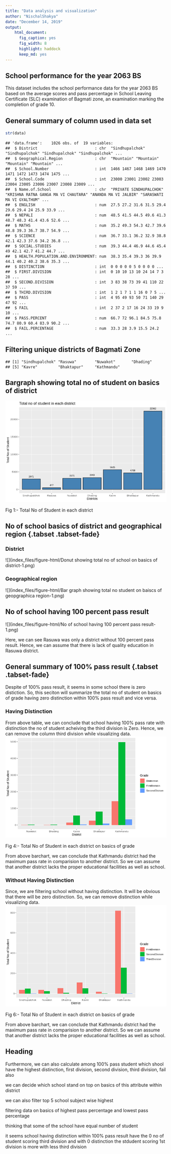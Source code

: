 ```yaml
---
title: "Data analysis and visualization"
author: "NischalShakya"
date: "December 14, 2019"
output: 
    html_document: 
      fig_caption: yes
      fig_width: 8
      highlight: haddock
      keep_md: yes
---
```




## School performance for the year 2063 BS

This dataset includes the school performance data for the year 2063 BS based on the average scores and pass percentage in School Leaving Certificate (SLC) examination of Bagmati zone, an examination marking the completion of grade 10.

## General summary of column used in data set

```r
str(data)
```

```
## 'data.frame':	1026 obs. of  19 variables:
##  $ District                         : chr  "Sindhupalchok" "Sindhupalchok" "Sindhupalchok" "Sindhupalchok" ...
##  $ Geographical.Region              : chr  "Mountain" "Mountain" "Mountain" "Mountain" ...
##  $ School.Number                    : int  1466 1467 1468 1469 1470 1471 1472 1473 1474 1475 ...
##  $ School.Code                      : int  23000 23001 23002 23003 23004 23005 23006 23007 23008 23009 ...
##  $ Name.of.School                   : chr  "PRIVATE SINDHUPALCHOK" "KRISHNA RATNA GANGA MA VI CHAUTARA" "ANANDA MA VI JALBIR" "SARASWATI MA VI GYALTHUM" ...
##  $ ENGLISH                          : num  27.5 27.2 31.6 31.5 29.4 29.6 29.4 24 25.9 33.9 ...
##  $ NEPALI                           : num  48.5 41.5 44.5 49.6 41.3 48.7 48.3 41.4 43.6 52.6 ...
##  $ MATHS                            : num  35.2 49.3 54.3 42.7 39.6 48.8 39.3 36.7 38.7 54.9 ...
##  $ SCIENCE                          : num  36.7 33.1 36.2 32.9 38.8 42.1 42.3 37.6 34.2 36.8 ...
##  $ SOCIAL.STUDIES                   : num  39.3 44.4 46.9 44.6 45.4 49 42.1 42.7 41.2 44.7 ...
##  $ HEALTH.POPULATION.AND.ENVIRONMENT: num  38.3 35.4 39.3 36 39.9 44.1 40.2 40.2 38.6 35.3 ...
##  $ DISTINCTION                      : int  0 0 0 0 0 5 0 0 0 0 ...
##  $ FIRST.DIVISION                   : int  0 10 10 13 10 24 14 7 3 28 ...
##  $ SECOND.DIVISION                  : int  3 83 38 73 39 41 110 22 37 59 ...
##  $ THIRD.DIVISION                   : int  1 2 1 7 1 1 16 0 7 5 ...
##  $ PASS                             : int  4 95 49 93 50 71 140 29 47 92 ...
##  $ FAIL                             : int  2 37 2 17 16 24 33 19 9 10 ...
##  $ PASS.PERCENT                     : num  66.7 72 96.1 84.5 75.8 74.7 80.9 60.4 83.9 90.2 ...
##  $ FAIL.PERCENTAGE                  : num  33.3 28 3.9 15.5 24.2 ...
```

## Filtering unique districts of Bagmati Zone



```
## [1] "Sindhupalchok" "Rasuwa"        "Nuwakot"       "Dhading"      
## [5] "Kavre"         "Bhaktapur"     "Kathmandu"
```

## Bargraph showing total no of student on basics of district
<div data-pagedtable="false">
  <script data-pagedtable-source type="application/json">
{"columns":[{"label":["District"],"name":[1],"type":["fctr"],"align":["left"]},{"label":["Distinction"],"name":[2],"type":["int"],"align":["right"]},{"label":["FirstDivision"],"name":[3],"type":["int"],"align":["right"]},{"label":["SecondDivision"],"name":[4],"type":["int"],"align":["right"]},{"label":["ThirdDivision"],"name":[5],"type":["int"],"align":["right"]},{"label":["Pass"],"name":[6],"type":["int"],"align":["right"]},{"label":["Fail"],"name":[7],"type":["int"],"align":["right"]},{"label":["Total"],"name":[8],"type":["int"],"align":["right"]}],"data":[{"1":"Sindhupalchok","2":"5","3":"383","4":"1599","5":"122","6":"2109","7":"862","8":"2971"},{"1":"Rasuwa","2":"1","3":"67","4":"225","5":"14","6":"307","7":"170","8":"477"},{"1":"Nuwakot","2":"14","3":"494","4":"1057","5":"64","6":"1629","7":"1542","8":"3171"},{"1":"Dhading","2":"11","3":"448","4":"1342","5":"73","6":"1874","7":"1485","8":"3359"},{"1":"Kavre","2":"190","3":"1607","4":"2118","5":"153","6":"4068","7":"1557","8":"5625"},{"1":"Bhaktapur","2":"447","3":"1991","4":"1118","5":"47","6":"3603","7":"1105","8":"4708"},{"1":"Kathmandu","2":"2173","3":"11710","4":"4718","5":"118","6":"18719","7":"3643","8":"22362"}],"options":{"columns":{"min":{},"max":[10]},"rows":{"min":[10],"max":[10]},"pages":{}}}
  </script>
</div><div class="figure" style="text-align: c">
<img src="index_files/figure-html/Bar graph showing total no of student on basics of district-1.png" alt="Fig 1:- Total No of Student in each district"  />
<p class="caption">Fig 1:- Total No of Student in each district</p>
</div>

## No of school basics of district and geographical region {.tabset .tabset-fade}

### District

<div data-pagedtable="false">
  <script data-pagedtable-source type="application/json">
{"columns":[{"label":["data$District"],"name":[1],"type":["chr"],"align":["left"]},{"label":["n"],"name":[2],"type":["int"],"align":["right"]}],"data":[{"1":"Bhaktapur","2":"103"},{"1":"Dhading","2":"64"},{"1":"Kathmandu","2":"599"},{"1":"Kavre","2":"120"},{"1":"Nuwakot","2":"67"},{"1":"Rasuwa","2":"13"},{"1":"Sindhupalchok","2":"60"}],"options":{"columns":{"min":{},"max":[10]},"rows":{"min":[10],"max":[10]},"pages":{}}}
  </script>
</div>
![](index_files/figure-html/Donut showing total no of school on basics of district-1.png)<!-- -->

### Geographical region

<div data-pagedtable="false">
  <script data-pagedtable-source type="application/json">
{"columns":[{"label":["data$Geographical.Region"],"name":[1],"type":["chr"],"align":["left"]},{"label":["n"],"name":[2],"type":["int"],"align":["right"]}],"data":[{"1":"Hill","2":"953"},{"1":"Mountain","2":"73"}],"options":{"columns":{"min":{},"max":[10]},"rows":{"min":[10],"max":[10]},"pages":{}}}
  </script>
</div>
![](index_files/figure-html/Bar graph showing total no student on baiscs of geopgraphica region-1.png)<!-- -->

## No of school having 100 percent pass result
<div data-pagedtable="false">
  <script data-pagedtable-source type="application/json">
{"columns":[{"label":["District"],"name":[1],"type":["chr"],"align":["left"]},{"label":["Name.of.School"],"name":[2],"type":["chr"],"align":["left"]}],"data":[{"1":"Sindhupalchok","2":"JHIRPU MA VI JHIRPU"},{"1":"Sindhupalchok","2":"JYUGAL BOARDING HIGH SCHOOL CHAUTARA"},{"1":"Sindhupalchok","2":"KOLDONG DEVI MA VI THUMPAKHAR TIMURE"},{"1":"Sindhupalchok","2":"PHULPINGKOT PRA MA VI PHULPINGKOT"},{"1":"Sindhupalchok","2":"SHREE MELAMCHI GHYANG SECONDARY SCHOOL,HELAMBU"},{"1":"Nuwakot","2":"GOLFU BHANJYANG MA VI BETINI"},{"1":"Nuwakot","2":"PIONEER ENGLISH MA VI TUPCHHE"},{"1":"Nuwakot","2":"SOUVENIR BOARDING SCHOOL BATTAR"},{"1":"Nuwakot","2":"UTTARGAYA PUBLIC ENGLISH SCHOOL ANGITAR NEWAKOT"},{"1":"Nuwakot","2":"UNIVERSAL BOARDING SCHOOL NARJAMANDAP-2"},{"1":"Nuwakot","2":"SHIVALAYA SECONDARY SCHOOL OKHARPAUWA"},{"1":"Nuwakot","2":"SURYA JYOTI ENGLISH BOARDINGH SCHOOL BIDUR 9"},{"1":"Nuwakot","2":"SAMUDAYIK VIDHYA MANDIR DEVIGHAT"},{"1":"Dhading","2":"DHADING BOARDING SCHOOL DHADING BENSI"},{"1":"Dhading","2":"BRIGHT FUTURE MA VI MALEKHU"},{"1":"Dhading","2":"SUNGABHA ACADEMY MA VI DHADINGBESI"},{"1":"Dhading","2":"BLOOMING LOTUS ENGLISH SCHOOL JEVANPUR DHADING"},{"1":"Dhading","2":"DHUNIBESHI SECONDARY BOARDING SCHOOL KHANIKHOLA-2 NA"},{"1":"Dhading","2":"KIBOU INTERNATIONAL SCHOOL DHADING"},{"1":"Kavre","2":"DIPENDRA PRAHARI AWASIYA MA VI SANGA"},{"1":"Kavre","2":"PRAGATI PRABHAT MA VI PULBAZAR"},{"1":"Kavre","2":"DULALESWOR MA VI DOLALGHAT"},{"1":"Kavre","2":"SIDDHARTHA ENGLISH MA VI BANEPA"},{"1":"Kavre","2":"KAVERE MA VI BANEPA"},{"1":"Kavre","2":"SETIDEVI MA VI CHAUBAS-9"},{"1":"Kavre","2":"SETIDEVI MA VI RITHTHE"},{"1":"Kavre","2":"NAVA RATNA ENGLISH MA VI PANUTI"},{"1":"Kavre","2":"BAL BATIKA BIDHYA MANDIR TINDOBATO BANEPA"},{"1":"Kavre","2":"SIDDHARTHA VANASTHALI INSTITUTE AANANDABATIKA PANAUTI"},{"1":"Kavre","2":"DHULIKHEL ENGLISH AWASIYA MA VI DHULIKHEL"},{"1":"Kavre","2":"MOUNT VIEW ENGLISH BOARDING SCHOOL DHULIKHEL"},{"1":"Kavre","2":"SANJIWANI ENGLISH SCHOOL DHULIKHEL"},{"1":"Kavre","2":"GYAN SAROVAR MA VI BANEPA"},{"1":"Kavre","2":"BAL NIKETAN MA VI BANEPA"},{"1":"Kavre","2":"NAMO BUDDHA ENGLISH BOARDING SCHOOL SHANKHU"},{"1":"Kavre","2":"SURYODAYA AWASIYA MA VI PANAUTI"},{"1":"Kavre","2":"ARUNODAYA ENGLISH AWASIYA MA VI PANAUTI"},{"1":"Kavre","2":"SARASWOTI KUNJ BOARDING SCHOOL PANAUTI"},{"1":"Kavre","2":"LIN INTERNATIONAL SCHOOL BANEPA"},{"1":"Kavre","2":"DIVINE LIGHT SECONDARY BOARDING ENGLISH SCHOOL SHANKH"},{"1":"Kavre","2":"KATHMANDU UNIVERSITY HIGH SCHOOL CHAUKOT KAVRE"},{"1":"Kavre","2":"SARASWATI SHIKSHA GRIHA SECONDARY SCHOOL PANCHKHAL"},{"1":"Kavre","2":"SAMUDAYIK BOARDING SCHOOL PANAUTI-4"},{"1":"Kavre","2":"BANEPA VALLEY BOARDING SCHOOL BANEPA-10"},{"1":"Kavre","2":"SOS HERMANN GMEINER SCHOOL  PANAUTI-2"},{"1":"Kavre","2":"GYANJYOTI BOARDING SCHOOL NALA"},{"1":"Kavre","2":"GYNA KUNJ SECONDARY SCHOOL JANAGAL"},{"1":"Kavre","2":"HIGHLAND ENGLISH SECONDARY BOARDING SCHOOL SUBBAGAU"},{"1":"Kavre","2":"SHREE SUNGANA ENGLISH BOARDING SCHOOL JANGAL 8"},{"1":"Kavre","2":"NAVA PRATIVA SECONDARY SCHOOL PACHKHAL"},{"1":"Kavre","2":"MOUNT GRAVATT ENGLISH BOARDING SCHOOL BUCHAKOT"},{"1":"Kavre","2":"LALI GURANS ENGLISH BOARDING SCHOOL KUSHADEVI"},{"1":"Kavre","2":"NEW LITTLE STAR ENGLISH SCHOOL KUNTABESHI"},{"1":"Kavre","2":"EVEREST ACADEMY BANEPA"},{"1":"Bhaktapur","2":"OM MA VI KATUNJE"},{"1":"Bhaktapur","2":"ADARSHA JANAPREMI ENGLISH MA VI KAUSHALTAR"},{"1":"Bhaktapur","2":"BALKOT ENGLISH MA VI BALKOT"},{"1":"Bhaktapur","2":"EVEREST ENGLISH SCHOOL BHAKTAPUR-15 MIBACHHEN"},{"1":"Bhaktapur","2":"MAHENDRA VIDYA ASHRAM BARAHISTHAN"},{"1":"Bhaktapur","2":"RAINBOW ENGLISH SECONDARY SCHOOL GAMCHA"},{"1":"Bhaktapur","2":"MOUNT SINAI ENGLISH BOARDING SECONDARY SCHOOL THIMI"},{"1":"Bhaktapur","2":"PRABHAT ENGLISH MA VI BYASI"},{"1":"Bhaktapur","2":"NAULO JYOTI ENGLISH SCHOOL THIMI"},{"1":"Bhaktapur","2":"MOUNT VALLEY ENGLISH SCHOOL KWATHANDOU"},{"1":"Bhaktapur","2":"TRI STAR ENGLISH SCHOOL LOKHANTHALI"},{"1":"Bhaktapur","2":"JANA CHETANA ENGLISH SCHOOL BALKOT"},{"1":"Bhaktapur","2":"OM GYAN MANDIR SCHOOL LOHAKILTHALI"},{"1":"Bhaktapur","2":"GUNDU ENGLISH MA VI GUNDU"},{"1":"Bhaktapur","2":"SIRU SHINING ENGLISH MA VI BHAKTAPUR"},{"1":"Bhaktapur","2":"DADHIKOT ENGLISH MA VI DADHIKOT"},{"1":"Bhaktapur","2":"MOUNT VIEW ENGLISH MA VI BALKOT"},{"1":"Bhaktapur","2":"NYATAPOLA AWASIYA MA VI MOOLDHOKA"},{"1":"Bhaktapur","2":"DIBYA DEEP JYOTI ENGLISH AWASIYA MA VI LOHAKINTHAL"},{"1":"Bhaktapur","2":"JAYCEES ENGLISH SCHOOL KHAUMA"},{"1":"Bhaktapur","2":"SIDDHARTHA VIDYAPEETH MA VI GATTHAGHAR"},{"1":"Bhaktapur","2":"NORTH EAST ENGLISH SCHOOL DUWAKOT"},{"1":"Bhaktapur","2":"DEEP SARASWATI ENGLISH MA VI CHHALING PIKHEL"},{"1":"Bhaktapur","2":"VINAYAK SHIKSHA NIKETAN ENGLISH SCHOOL CHAPACHO"},{"1":"Bhaktapur","2":"SUNSHINE SCHOOL DUDHPATI-17"},{"1":"Bhaktapur","2":"CHILD NATURE SCHOOL SANOTHIMI-17"},{"1":"Bhaktapur","2":"MODERN BOARDING SCHOOL DADHIKOT-9"},{"1":"Bhaktapur","2":"GLAD STONE ACADEMY THIMI"},{"1":"Bhaktapur","2":"SUPREME ACADEMY THIMI"},{"1":"Bhaktapur","2":"SAMAJ SUDHAR SECONDARY SCHOOL TAULACHHEN"},{"1":"Bhaktapur","2":"SARASWATIMATA(YUMAHANGMA) ENGLISH SCHOOL CHANGUNAR"},{"1":"Bhaktapur","2":"NABIN ENGLISH SCHOOL JHAUKHEL-4"},{"1":"Bhaktapur","2":"THE RISING ENGLISH SECONDARY SCHOOL YACHHENTOLE"},{"1":"Bhaktapur","2":"HOLY GARDEN ENGLISH SCHOOL BYASI-10"},{"1":"Bhaktapur","2":"EMMANUEL SECONDARY BOARDING SCHOOL GATTHAGHAR"},{"1":"Bhaktapur","2":"STANFORD INTERNATIONAL SCHOOL BALKOT"},{"1":"Bhaktapur","2":"CHARKHANDI VIDHYA MANDIR SIRUTAR-9"},{"1":"Bhaktapur","2":"BIRAT ENGLISH SCHOOL SANOTHIMI"},{"1":"Bhaktapur","2":"MARIGOLD ENGLISH BOARDING SCHOOL BALKOT"},{"1":"Bhaktapur","2":"NAWA RATNA ENGLISH SCHOOL MADHYAPUR THIMI"},{"1":"Bhaktapur","2":"BAL BIKAS ENGLISH SECONDARY SCHOOL"},{"1":"Bhaktapur","2":"HOLY GARDEN ENGLISH SECONDARY SCHOOL THIMI"},{"1":"Kathmandu","2":"KANTI BHAIRAV MA VI DANCHHI"},{"1":"Kathmandu","2":"SHAHID SMARAK MA VI GYANESWAR"},{"1":"Kathmandu","2":"N.K. SINGH MEMORIAL ENGLISH PREPARATORY SCHOOL NAYA BA"},{"1":"Kathmandu","2":"BALKUMARI AWASIYA MA VI NAXAL"},{"1":"Kathmandu","2":"BABA BOARDING MA VI CHABHIL"},{"1":"Kathmandu","2":"GEETA MATA MA VI BIJESWORI"},{"1":"Kathmandu","2":"TAUDAHA RASTRIYA MA VI TAUDAH"},{"1":"Kathmandu","2":"BAGH BHAIRAB BOARDING MA VI KIRTIPUR"},{"1":"Kathmandu","2":"NAMGYAL MA VI GOKARNA"},{"1":"Kathmandu","2":"DEEPJYOTI AWASIYA MA VI GONGABU"},{"1":"Kathmandu","2":"JUDDHODAYA MA VI CHHETRAPATI"},{"1":"Kathmandu","2":"DORJI MA VI BAUDDHA"},{"1":"Kathmandu","2":"WHITEFIELD HIGHER SECONDARY SCHOOL CHHETRAPATI BHURU"},{"1":"Kathmandu","2":"KANYA MA VI LAINCHAUR"},{"1":"Kathmandu","2":"LABORATORY MA VI KIRTIPUR"},{"1":"Kathmandu","2":"BUDHANILKANTHA BOARDING SCHOOL BUDHANILKANTHA"},{"1":"Kathmandu","2":"TRIBHUVAN ADARSHA AWASIYA MA VI PHARPING"},{"1":"Kathmandu","2":"RASTRIYA SUNGHAVA BOARDING HIGH SCHOOL LAMPOKHARI CH"},{"1":"Kathmandu","2":"ADARSHA YOG-HARI MA VI LAINCHAUR"},{"1":"Kathmandu","2":"EVEREST SECONDARY BOARDING SCHOOL GALKOPAKHA THAME"},{"1":"Kathmandu","2":"BRIHASPATI VIDHYASADAN MA VI NAXAL"},{"1":"Kathmandu","2":"LEARNING REALM INTERNATIONAL SCHOOL KALANKISTHAN"},{"1":"Kathmandu","2":"MITRA MA VI KALIMATI KULESHWOR"},{"1":"Kathmandu","2":"MAHA MANJUSHREE MA VI SWOYAMBHU"},{"1":"Kathmandu","2":"PUSHPA SADAN BOARDING HIGH SCHOOL KIRTIPUR"},{"1":"Kathmandu","2":"HOLY GARDEN BOARDING HIGH SCHOOL RINGROAD BALAJU"},{"1":"Kathmandu","2":"BALAMBU MA VI BALAMBU"},{"1":"Kathmandu","2":"RAYNERS RESIDENTIAL MA VI MINBHAWAN"},{"1":"Kathmandu","2":"MANGAL MA VI KIRTIPUR"},{"1":"Kathmandu","2":"RATNA SHIKSHA SHADAN KOTESHWOR"},{"1":"Kathmandu","2":"RICHMOND ACADEMY KALANKI"},{"1":"Kathmandu","2":"THE ELITE'S CO-ED MA VI NAGPOKHARI"},{"1":"Kathmandu","2":"KANTIPUR ENGLISH MA VI MAHARAJGUNJ"},{"1":"Kathmandu","2":"KIRTI MA VI KIRTIPUR"},{"1":"Kathmandu","2":"KATHMANDU VALLEY SCHOOL MAHARAJGUNJ"},{"1":"Kathmandu","2":"GANESH BOARDING MA VI SWAYAMBHU"},{"1":"Kathmandu","2":"SERENE VALLEY SCHOOL BANESHWAR"},{"1":"Kathmandu","2":"ARUNIMA MA VI BOUDHA JORPATI"},{"1":"Kathmandu","2":"KANKALI MA VI PURANO NAIKAP"},{"1":"Kathmandu","2":"MANAKAMANA ENGLISH MA VI GOKARNA"},{"1":"Kathmandu","2":"DEEPSHIKHA MA VI NAYABAZAR"},{"1":"Kathmandu","2":"SWARNIM SHIKSHA SADAN MA VI BHURUNGKHEL"},{"1":"Kathmandu","2":"GYANKUNJA MA VI RABIBHAWAN"},{"1":"Kathmandu","2":"INDRADHANUSH BOARDING HIGH SCHOOL BHIMSENGOLA BANES"},{"1":"Kathmandu","2":"AANAND BHUMI AWASIYA MA VI MAITIDEVI"},{"1":"Kathmandu","2":"BRIGHT FUTURE MA VI TINTHANA NAIKAP"},{"1":"Kathmandu","2":"SURYODAYA JYOTI AWASIYA MA VI MAITIDEVI"},{"1":"Kathmandu","2":"TRI-SHAKTI HIGH SCHOOL DILLIBAZAR"},{"1":"Kathmandu","2":"MAITIDEVI AWASIYA MA VI DILLIBAZAR"},{"1":"Kathmandu","2":"MOUNT VIEW SCHOOL MITRAPARK"},{"1":"Kathmandu","2":"PRAGATI AWASIYA MA VI BALAJU"},{"1":"Kathmandu","2":"BLUE WREN INT'L BOARDING SCHOOL KALANKISTHAN"},{"1":"Kathmandu","2":"MOUNT KAILASH AWASIYA MA VI KAPAN"},{"1":"Kathmandu","2":"TRIYOG HIGH SCHOOL BATTISPUTALI"},{"1":"Kathmandu","2":"INTENSIVE INTERNATIONAL ACADEMY MARU BHIMSENSTHAN"},{"1":"Kathmandu","2":"JANA BIKASH MA VI MATATIRTHA"},{"1":"Kathmandu","2":"WEST POINT HIGH SCHOOL THANKOT"},{"1":"Kathmandu","2":"KAMALNETRA CHHUNA MUNA MA VI BANESHWAR"},{"1":"Kathmandu","2":"PARAMOUNT AWASIYA MA VI KULESHWAR-14"},{"1":"Kathmandu","2":"KATHMANDU INTERNATIONAL SCHOOL MITRAPARK CHABAHIL"},{"1":"Kathmandu","2":"MORNING GLORY SCHOOL TRIPURESHWAR"},{"1":"Kathmandu","2":"PENNWOOD ACADEMY SANO GAUCHAR"},{"1":"Kathmandu","2":"JAGAT MANDIR AWASIYA MA VI LAMPOKHARI CHABAHIL"},{"1":"Kathmandu","2":"MANGAL DWIP MA VI BAUDDHA"},{"1":"Kathmandu","2":"BISHNUMATI AWASIYA MA VI GONGABU-4"},{"1":"Kathmandu","2":"NEW LEERA BOARDING SCHOOL BHATBHATENI"},{"1":"Kathmandu","2":"NEW FLORENCE INTERNATIONAL BOARDING SCHOOL TEKU"},{"1":"Kathmandu","2":"UJJWAL SHISHU NIKETAN ACADEMY MA VI PANGA KIRTIPUR"},{"1":"Kathmandu","2":"HILL TOWN INTERNATIONAL SCHOOL KIRTIPUR"},{"1":"Kathmandu","2":"TRUNGRAM INTERNATIONAL ACADEMY HATTIGAUNDA"},{"1":"Kathmandu","2":"HIMALAYA ENGLISH BOARDING SCHOOL KOTESHWAR"},{"1":"Kathmandu","2":"SHRIDIWA INTERNATIONAL SCHOOL KAMALPOKHARI"},{"1":"Kathmandu","2":"KUMARI AWASIYA MA VI BOUDHA KUMARIGAL"},{"1":"Kathmandu","2":"DREAMLAND PUBLIC HIGH SCHOOL BAGBAZAR"},{"1":"Kathmandu","2":"UNIVERSAL ENGLISH BOARDING HIGH SCHOOL DHUMBARAHI"},{"1":"Kathmandu","2":"MILAN VIDYA MANDIR ANAMNAGAR"},{"1":"Kathmandu","2":"SAMBOTTA HIGH SCHOOL TEEN-CHULI BOUDHA"},{"1":"Kathmandu","2":"KIRTIPUR ENGLISH BOARDING SCHOOL SAGAL KIRTIPUR"},{"1":"Kathmandu","2":"BAL TARA PRATISTHAN (LITTLE STARS ACADEMY) BALAMBU SATU"},{"1":"Kathmandu","2":"RELIANCE RESIDENTIAL SCHOOL OLD BANESHWAR"},{"1":"Kathmandu","2":"DAFFODIL PUBLIC MA VI BATTISPUTALI"},{"1":"Kathmandu","2":"HINDU VIDYAPEETH NEPAL INDRAYANI"},{"1":"Kathmandu","2":"KAILASH BODHI SCHOOL SUVIGAON BOUDDHA-6"},{"1":"Kathmandu","2":"HIMALAYA INTERNATIONAL MODEL SCHOOL MAHARAJGUNJ"},{"1":"Kathmandu","2":"SCHOOL FOR THE DEAF NAXAL"},{"1":"Kathmandu","2":"EUREKA HIGH SCHOOL NEPALTAR MANMAIJU"},{"1":"Kathmandu","2":"VIDYA BYAYAM ENGLISH MA VI GOKARNA JORPATI-9"},{"1":"Kathmandu","2":"ANNAPURNA ENGLISH MA VI SINAMANGAL"},{"1":"Kathmandu","2":"PARAGON PUBLIC MA VI BATTISPUTALI"},{"1":"Kathmandu","2":"PADMA CHAKRA SECONDARY SCHOOL PHUTUNG-3"},{"1":"Kathmandu","2":"SRONGTSEN BHRIKUTI AWASIYA MA VI TINCHULE BAUDDHA"},{"1":"Kathmandu","2":"ALBERT EINSTEIN ACADEMY BOARDING HIGH SCHOOL JYATHA"},{"1":"Kathmandu","2":"GLEN BUDS MA VI LAZIMPAT"},{"1":"Kathmandu","2":"MANJARI INTERNATIONAL EXCLUSIVE MA VI GALFUTAR"},{"1":"Kathmandu","2":"HOLY VISION MA VI TAHACHAL"},{"1":"Kathmandu","2":"BAL NAMOONA MA VI BALUWATAR"},{"1":"Kathmandu","2":"NAVODIT VIDYA KUNJA ENGLISH AWASIYA MA VI SAMAKHUS"},{"1":"Kathmandu","2":"FLUORESCENT AWASIYA MA VI SAMAKHUSI"},{"1":"Kathmandu","2":"MOUNT OLIVES ENGLISH AWASIYA MA VI SINAMANGAL"},{"1":"Kathmandu","2":"NARAYAN ENGLISH AWASIYA MA VI MINBHAWAN"},{"1":"Kathmandu","2":"NORTH VALLEY ENGLISH MA VI DHARMASTHALI"},{"1":"Kathmandu","2":"LOYOLA (DESHBHAKTA) MA VI BANESHWAR"},{"1":"Kathmandu","2":"RAINBOW INTERNATIONAL BOARDING SCHOOL CHHAUNI"},{"1":"Kathmandu","2":"MATRIBHUMI SHIKSHA SADAN MA VI NAGPOKHARI"},{"1":"Kathmandu","2":"SHREE GANESH HIMAL MA VI GONGABUN"},{"1":"Kathmandu","2":"MOUNT EVEREST SECONDORY SCHOOL DANCHHI-9 THALI"},{"1":"Kathmandu","2":"SOUTH POINT AWASIYA MA VI BUDDHANAGAR"},{"1":"Kathmandu","2":"CARDINAL INTERNATIONAL BOARDING HIGH SCHOOL PHARPI"},{"1":"Kathmandu","2":"VIJAYA AWASIYA MA VI SAMAKHUSHI"},{"1":"Kathmandu","2":"GREENLAND INTERNATIONAL BOARDING SCHOOL GONGABU"},{"1":"Kathmandu","2":"ROYAL NEPALESE ARMY EDUCATION WING CHHAUNI"},{"1":"Kathmandu","2":"SWARNA SHIKSHA ENGLISH SCHOOL GOKARNA"},{"1":"Kathmandu","2":"EAST POLE ENGLISH SCHOOL JORPATI"},{"1":"Kathmandu","2":"DIAMOND ENGLISH MEDIUM SCHOOL BUDHANILKANTHA"},{"1":"Kathmandu","2":"SARASWATI ENGLISH BOARDING SCHOOL JORPATI"},{"1":"Kathmandu","2":"GOLDEN PEAK HIGH SCHOOL SARASWATINAGAR CHABAHIL"},{"1":"Kathmandu","2":"GOTHATAR ENGLISH MA VI GOTHATAR"},{"1":"Kathmandu","2":"NEWTON CHILDREN'S ACADEMY BALUWATAR"},{"1":"Kathmandu","2":"CENTENNIAL BOARDING SCHOOL JORPATI-3"},{"1":"Kathmandu","2":"SHREE KUMARI ENGLISH SCHOOL JAISIDEWAL"},{"1":"Kathmandu","2":"SHISHU NIKUNJA SECONDARY ENGLISH SCHOOL SITAPAILA"},{"1":"Kathmandu","2":"SIRIUS ENGLISH AWASIYA MA VI REDCROSSMARG KALIMATI"},{"1":"Kathmandu","2":"NAVA JEEWAN AWASIYA MA VI SAMAKHUSHI"},{"1":"Kathmandu","2":"AMAR DEEP (ETERNAL LIGHT) PUBLIC SCHOOL NAYABAZAR"},{"1":"Kathmandu","2":"AMAR JYOTI ENGLISH BOARDING SCHOOL KALANKISTHAN"},{"1":"Kathmandu","2":"BAJRAYOGINEE ENGLISH SCHOOL SALAMBUTAR SANKHU"},{"1":"Kathmandu","2":"BUDDHA JYOTI ENGLISH BOARDING SCHOOL DALLU"},{"1":"Kathmandu","2":"CENTRAL PUBLIC BOARDING SCHOOL CHHETRAPATI"},{"1":"Kathmandu","2":"CHANDIKASWORI ENGLISH AWASIYA MA VI SUNDARIJAL"},{"1":"Kathmandu","2":"NATIONAL ACADEMY BUDDHANAGAR NEWBANESHWOR"},{"1":"Kathmandu","2":"CONSTELLATION ACADEMIC GARDEN ENGLISH SCHOOL BISHALN"},{"1":"Kathmandu","2":"GREEN LAWNS ACADEMY BALKHU"},{"1":"Kathmandu","2":"ALLIANCE ACADEMY ANAMNAGAR"},{"1":"Kathmandu","2":"KAGESHWORI VIDYA MANDIR ALAPOT-3"},{"1":"Kathmandu","2":"KAMAL ENGLISH BOARDING HIGH SCHOOL BALKHU KULESWOR"},{"1":"Kathmandu","2":"RELIANCE INTERNATIONAL ACADEMY KAPAN"},{"1":"Kathmandu","2":"MANANK CHILDREN'S PARADISE SCHOOL SARASWATINAGAR"},{"1":"Kathmandu","2":"NAV KSHITIZ SECONDARY SCHOOL KULESHWOR"},{"1":"Kathmandu","2":"NEIGHBOURHOOD ENGLISH SCHOOL MANDIKHATAR"},{"1":"Kathmandu","2":"NEW BUDDHA PRAKASH ENGLISH BOARDING SCHOOL JORPATI"},{"1":"Kathmandu","2":"NIHARIKA SHISHU KUNJA HIGH SCHOOL BALAJU"},{"1":"Kathmandu","2":"NILKANTHA BOARDING SCHOOL BATTISPUTALI"},{"1":"Kathmandu","2":"NORTH POINT ACADEMY GONGABU"},{"1":"Kathmandu","2":"OCCIDENTAL PUBLIC SCHOOL ANAMNAGAR"},{"1":"Kathmandu","2":"PRAGYA AAVA NAMOONA (LYCEUM MODEL) SCHOOL SIFAL-7"},{"1":"Kathmandu","2":"SARASWOTI BHAKTA VIDYA MANDIR RAMKOT"},{"1":"Kathmandu","2":"STANDARD CO-ED SCHOOL KALANKISTHAN"},{"1":"Kathmandu","2":"SUNKOSHI SCHOOL BABARMAHAL"},{"1":"Kathmandu","2":"THE SPANGLE BOARDING SCHOOL KALIKASTHAN DILLIBAZAR"},{"1":"Kathmandu","2":"CAMBRIDGE PUBLIC HIGH SCHOOL OLD BANESHWOR"},{"1":"Kathmandu","2":"JESSE'S INTERNATIONAL BOARDING SECONDARY SCHOOL SATUN"},{"1":"Kathmandu","2":"DENEB INTERNATIONAL SCHOOL THAPAGAUN"},{"1":"Kathmandu","2":"SNEHA ENGLISH SCHOOL SINAMANGAL"},{"1":"Kathmandu","2":"MOUNT SAGARMATHA BRILLIANT'S ACADEMY GURJUDHARA"},{"1":"Kathmandu","2":"JANAKALYAN MA VI MAHADEVSTHAN KISIPIDE"},{"1":"Kathmandu","2":"JANAJAGRITI GYAN-RASHMI MA VI BALAJUTAR"},{"1":"Kathmandu","2":"GAJURMUKHEE BOARDING SCHOOL RAMKOT-4 DANDAPAUWA"},{"1":"Kathmandu","2":"MARSHYANGDI BOARDING SCHOOL NAYABAZAR"},{"1":"Kathmandu","2":"MAHALAXMI ENGLISH HIGH SCHOOL PHUTUNG-6"},{"1":"Kathmandu","2":"YUYUTSHU ENGLISH SCHOOL KAPAN"},{"1":"Kathmandu","2":"GORAKHKALI ENGLISH BOARDING SCHOOL BALAJU"},{"1":"Kathmandu","2":"ALKAPURI SECONDARY ENGLISH SCHOOL DHALKUCHOWK"},{"1":"Kathmandu","2":"CHILDREN'S ETERNAL ACADEMY NAYABAZAR"},{"1":"Kathmandu","2":"GREEN PEACE ACADEMY GANABAHAL"},{"1":"Kathmandu","2":"BIGYAN ENGLISH BOARDING SCHOOL MANDIKATAR"},{"1":"Kathmandu","2":"ANGEL LORD (DEBDOOT) ACADEMY HIGH SCHOOL KOTESHWOR"},{"1":"Kathmandu","2":"THANKOT ENGLISH SCHOOL THANKOT"},{"1":"Kathmandu","2":"ANKUR VIDYASHRAM MA VI BATTISPUTALI"},{"1":"Kathmandu","2":"MINILAND ENGLISH HIGH SCHOOL DANCHHI THALI-7"},{"1":"Kathmandu","2":"CANVAS BOARDING SCHOOL NAYABANESHWOR"},{"1":"Kathmandu","2":"ANUPAM (UNIQUE) ENGLISH BOARDING SCHOOL LAZIMPAT"},{"1":"Kathmandu","2":"MOUNT GLORY ENGLISH BOARDING HIGH SCHOOL CHAGAL"},{"1":"Kathmandu","2":"BRIGHT LAND ENGLISH SECONDARY SCHOOL BHOTEBAHAL"},{"1":"Kathmandu","2":"CHAHANA INTERNATIONAL ACADEMY KAPAN"},{"1":"Kathmandu","2":"MOUNT SEB SCHOOL JADIBUTI KOTESHOR"},{"1":"Kathmandu","2":"BUDDHA ACADEMY BOARDING SCHOOL BOUDHA JORPATI"},{"1":"Kathmandu","2":"MOTHERLAND SCHOOL NEW NAIKAP"},{"1":"Kathmandu","2":"JEMS JUGAL ENGLISH MEDIUM SCHOOL BHADRABAS"},{"1":"Kathmandu","2":"VIDHYA AARJAN ENGLISH SCHOOL MULPANI"},{"1":"Kathmandu","2":"SWATI SADAN ENGLISH BOARDING SCHOOL BALAJU"},{"1":"Kathmandu","2":"SUNSHINE SCHOOL MAHADEVSTHAN CHECKPOST"},{"1":"Kathmandu","2":"CARE ENGLISH BOARDING SCHOOL GAUSHALA"},{"1":"Kathmandu","2":"MODEL SCHOOL THANKOT"},{"1":"Kathmandu","2":"BRITISH GURKHA ACADEMY HIGH SCHOOL BANSBARI"},{"1":"Kathmandu","2":"ROSY GARDEN SCHOOL MAIJUBAHAL CHABAHIL"},{"1":"Kathmandu","2":"MANJUGHOKSHA ACADEMY KUMARIGAL"},{"1":"Kathmandu","2":"CAMBRIDGE INTERNATIONAL BOARDING SCHOOL PURANONAIKAP"},{"1":"Kathmandu","2":"IDEAL ENGLISH SCHOOL MAIJUBAHAL"},{"1":"Kathmandu","2":"SWAYAMBHU ENGLISH BOARDING SCHOOL SWAYAMBHU BALAJU"},{"1":"Kathmandu","2":"ELEGANT PEARL ENGLISH SCHOOL BALAJU"},{"1":"Kathmandu","2":"AMRIT BOARDING SCHOOL MHEPI NAYABAZAR"},{"1":"Kathmandu","2":"JOSEPH ENGLISH SCHOOL MAHANKAL SHANTINAGAR"},{"1":"Kathmandu","2":"ASHIRVAD BOARDING SCHOOL BALUWATAR"},{"1":"Kathmandu","2":"NEXT GENERATION RESIDENTIAL ACADEMY YETKHA"},{"1":"Kathmandu","2":"NEELGIRI SCHOOL PAKNAJOLE"},{"1":"Kathmandu","2":"PRITIMA ENGLISH SECONDARY SCHOOL SINAMANGAL"},{"1":"Kathmandu","2":"PROLIFIC ENGLISH BOARDING SCHOOL DHUMBARAHI"},{"1":"Kathmandu","2":"HIMSHRINKHALA ACADEMY SCHOOL NAYAPATI"},{"1":"Kathmandu","2":"NAWA SIRJANA ENGLISH SCHOOL SHANKHAMUL"},{"1":"Kathmandu","2":"NEW STAR POLE ENGLISH SCHOOL GOTHATAR"},{"1":"Kathmandu","2":"PRINCETON INTERNATIONAL BOARDING SCHOOL"},{"1":"Kathmandu","2":"HIMSHIKHAR BOARDING SCHOOL"},{"1":"Kathmandu","2":"SWAPNA VATIKA SCHOOL BUDDHANAGAR"},{"1":"Kathmandu","2":"DALEKI SECONDARY SCHOOL SAMAKHUSI"},{"1":"Kathmandu","2":"ALPINE ACADEMY DANCHHI"},{"1":"Kathmandu","2":"ASPHODEL PUBLIC SCHOOL KALIKASTHAN DILLIBAZAR"},{"1":"Kathmandu","2":"GREEN HILLS ACADEMY MA VI KAVRESTHALI"},{"1":"Kathmandu","2":"NOBEL ACADEMY MA VI NEW BANESHWOR"},{"1":"Kathmandu","2":"SHUVA YUGA BOARDING SCHOOL SITAPAILA"},{"1":"Kathmandu","2":"TARKESHWAR VIDYA KUNJA ENGLISH BOARDING SCHOOL"},{"1":"Kathmandu","2":"KATHMANDU DON BOSCO MA VI NEW BANESHWAR"},{"1":"Kathmandu","2":"SHANGRILA PUBLIC SCHOOL JORPATI"},{"1":"Kathmandu","2":"MAITRI SHISHU VIDYALAYA CHHAUNI"},{"1":"Kathmandu","2":"BIPUL SHIKSHYA NIKETAN JORPATI"},{"1":"Kathmandu","2":"VINAYAK ENGLISH SCHOOL CHABHIL"},{"1":"Kathmandu","2":"PINNACLE SCHOLARS ACADEMY MA VI"},{"1":"Kathmandu","2":"PEARLS ENGLISH ACADEMY"},{"1":"Kathmandu","2":"BUDDHA PRABHAT ENGLISH SCHOOL CHABAHIL"},{"1":"Kathmandu","2":"ADVANCED ENGLISH BOARDING HIGH SCHOOL HADIGAUN"},{"1":"Kathmandu","2":"BABYLON NATIONAL SCHOOL SHANTINAGAR"},{"1":"Kathmandu","2":"RISING RAYS BOARDING SCHOOL NEWPLAZA PUTALISADAK"},{"1":"Kathmandu","2":"RARAHIL MEMORIAL SCHOOL KIRTIPUR"},{"1":"Kathmandu","2":"NATIONAL MODEL SCIENCE SCHOOL GONGABU"},{"1":"Kathmandu","2":"KATHMANDU VIDYA MANDIR MAHANKAL BOUDHA"},{"1":"Kathmandu","2":"IKEDA INTERNATIONAL SCHOOL RABIBHAWAN"},{"1":"Kathmandu","2":"GREEN KANTIPUR PUBLIC SCHOOL SWOYAMBHU ICHANGU"},{"1":"Kathmandu","2":"GANGA SECONDARY SCHOOL PURANO KALIMATI"},{"1":"Kathmandu","2":"UNIVERSAL COLLEGE PREPARATORY SCHOOL BALUWATAR"},{"1":"Kathmandu","2":"PURBA PASCHIM VIDYALAYA BALKHU"},{"1":"Kathmandu","2":"HEBRON PUBLIC SCHOOL KOTESHWOR"},{"1":"Kathmandu","2":"SERENE HILL ENGLISH SCHOOL BAJRAYOGINI SANKHU"},{"1":"Kathmandu","2":"BROOKFIELD ACADEMY SINAMANGAL"},{"1":"Kathmandu","2":"MAGUS ENGLISH SCHOOL NAYA BAZAR KIRTIPUR"},{"1":"Kathmandu","2":"HILARY HIGH SCHOOL GAURINAGAR"},{"1":"Kathmandu","2":"THE ELOQUENCE PUBLIC SCHOOL CHUCHEPATI"},{"1":"Kathmandu","2":"SOCIETAL SCHOOL NEW BANESHWOR"},{"1":"Kathmandu","2":"MINILAND SCHOOL TEKU"},{"1":"Kathmandu","2":"ABHISHEK GYAN MANDIR SINAMANGAL"},{"1":"Kathmandu","2":"BIJESHWORI GYAN MANDIR SECONDARY SCHOOL BIJESHWORI"},{"1":"Kathmandu","2":"BIRAT BOARDING SCHOOL SHANKHAMOOL"},{"1":"Kathmandu","2":"DHAULAGIRI INTERNATIONAL BOARDING SCHOOL SHANKHAMOOL"},{"1":"Kathmandu","2":"INDRAWATI PUBLIC SCHOOL MAIJUBAHAL"},{"1":"Kathmandu","2":"KOTDEVI PUBLIC ENGLISH SECONDARY SCHOOL JADIBUTI"},{"1":"Kathmandu","2":"LITTLE BUDDHA ENGLISH SCHOOL SHANTINAGAR BANESHWOR"},{"1":"Kathmandu","2":"MANASALU PUBLIC HIGH SCHOOL NAYABAZAR"},{"1":"Kathmandu","2":"MOUNT GLORY INT'L BOARDING SCHOOL BASUNDHARA"},{"1":"Kathmandu","2":"NEW ENGLISH SECONDARY SCHOOL MAIJUBAHAL"},{"1":"Kathmandu","2":"NAMUNADEEP ENGLISH BOARDING SCHOOL KAPAN"},{"1":"Kathmandu","2":"NEW VISION ACADEMY SATUNGAL"},{"1":"Kathmandu","2":"PRIME ENGLISH SECONDARY SCHOOL TINTHANA 6"},{"1":"Kathmandu","2":"RAJAN MEMORIAL INTERNATIONAL SCHOOL BALAJU"},{"1":"Kathmandu","2":"SAI EDUCARE BOARDING SCHOOL GYANESHWOR"},{"1":"Kathmandu","2":"THE CITY ACADEMY BANESHWAR"},{"1":"Kathmandu","2":"THE CHANDBAGH SCHOOL BANSBARI"},{"1":"Kathmandu","2":"BON SKYLARK INT'L SECONDARY SCHOOL RINGROAD CHABAHIL"},{"1":"Kathmandu","2":"SHRINE ACADEMY TOKHASARASWATI"},{"1":"Kathmandu","2":"MOUNT CHANDRAGIRI ENGLISH SCHOOL KHARIBOT"},{"1":"Kathmandu","2":"SAI NILAYAM BOARDING SCHOOL KALIMATI"},{"1":"Kathmandu","2":"SMALL HEAVEN BOARDING SCHOOL CHHETRAPATI"},{"1":"Kathmandu","2":"SRIJANA ENGLISH BOARDING SCHOOL GOLDHUNGA"},{"1":"Kathmandu","2":"NAVA RATNA ENGLISH BOARDING SCHOOL KOTESWOR"},{"1":"Kathmandu","2":"SHATABDI BOARDING SCHOOL BHIMSENGOLA"},{"1":"Kathmandu","2":"PRAGYA ENGLISH SCHOOL KOTESHWOR"},{"1":"Kathmandu","2":"VIJAYA ACADEMY SANKHU"},{"1":"Kathmandu","2":"REHDON HIGHER SECONDARY SCHOOL SAMAKHUSHI"},{"1":"Kathmandu","2":"BRIGHT ANGELS SCHOOL THANKOT"},{"1":"Kathmandu","2":"VIDYA SADAN ENGLISH SCHOOL CHABAHIL"},{"1":"Kathmandu","2":"BOUDHA CHILDREN HEAVEN BOARDING SCHOOL BOUDHA"},{"1":"Kathmandu","2":"BASUNDHARA PUBLIC SCHOOL BASUNDHARA"},{"1":"Kathmandu","2":"SWARNIM TARA VIDYA SADAN KOTESHWOR"},{"1":"Kathmandu","2":"SHANTI SHIKSHA SADAN SHANTINAGAR"},{"1":"Kathmandu","2":"MIDLAND ENGLISH BOARDING SCHOOL BANESHWOR"},{"1":"Kathmandu","2":"NEW ZENITH ENGLISH MODEL SCHOOL BHURUNGKHEL"},{"1":"Kathmandu","2":"DEEPIKA SHIKSHYA SADAN KOTESHWOR"},{"1":"Kathmandu","2":"ACADEMY OF SACRED HEART DHALKO CHHETRAPATI"},{"1":"Kathmandu","2":"NAVA YUYUTSHU ENGLISH SCHOOL KAPAN"},{"1":"Kathmandu","2":"SWETA SADAN ENGLISH BOARDING HIGHER SEC SCHOOL"},{"1":"Kathmandu","2":"GYANMALA ENGLISH SCHOOL BOUDDHA TINCHULE"},{"1":"Kathmandu","2":"SAI SIKSHA NIKETAN GYANESHWOR"},{"1":"Kathmandu","2":"NAVA SUNTAKHAN ACADEMY BALUWA"},{"1":"Kathmandu","2":"AAKASH DEEP ENGLISH HIGH SCHOOL JORPATI"},{"1":"Kathmandu","2":"NEW CERES ENGLISH SCHOOL NEPALTAR"},{"1":"Kathmandu","2":"TRI DEVI ENGLISH BOARDING SCHOOL KOTESHWOR"},{"1":"Kathmandu","2":"SHUBHA KAMANA ACADEMY KIRTIPUR"},{"1":"Kathmandu","2":"PEGASUS ENGLISH SCHOOL JORPATI"},{"1":"Kathmandu","2":"OLIVER PUBLIC HIGH SCHOOL MAHARAJGUNJ"},{"1":"Kathmandu","2":"DIANA PUBLIC ENGLISH SCHOOL KOTESHWOR"},{"1":"Kathmandu","2":"VALLEY VIEW ENGLISH SCHOOL NEW BANESHWOR"}],"options":{"columns":{"min":{},"max":[10]},"rows":{"min":[15],"max":[15]},"pages":{}}}
  </script>
</div>![](index_files/figure-html/No of school having 100 percent pass result-1.png)<!-- -->

Here, we can see Rasuwa was only a district without 100 percent pass result. Hence, we can assume that there is lack of quality education in Rasuwa district.

## General summary of 100% pass result {.tabset .tabset-fade}
Despite of 100% pass result, it seems in some school there is zero distiction. 
So, this seciton will summarize the total no of student on basics of grade having zero distinction within 100% pass result and vice versa.

### Having Distinction 
<div data-pagedtable="false">
  <script data-pagedtable-source type="application/json">
{"columns":[{"label":["District"],"name":[1],"type":["fctr"],"align":["left"]},{"label":["Distinction"],"name":[2],"type":["int"],"align":["right"]},{"label":["FirstDivision"],"name":[3],"type":["int"],"align":["right"]},{"label":["SecondDivision"],"name":[4],"type":["int"],"align":["right"]},{"label":["ThirdDivision"],"name":[5],"type":["int"],"align":["right"]},{"label":["Total"],"name":[6],"type":["int"],"align":["right"]}],"data":[{"1":"Nuwakot","2":"6","3":"28","4":"3","5":"0","6":"37"},{"1":"Dhading","2":"5","3":"21","4":"0","5":"0","6":"26"},{"1":"Kavre","2":"148","3":"570","4":"36","5":"0","6":"754"},{"1":"Bhaktapur","2":"261","3":"809","4":"84","5":"0","6":"1154"},{"1":"Kathmandu","2":"1430","3":"4981","4":"341","5":"0","6":"6752"}],"options":{"columns":{"min":{},"max":[10]},"rows":{"min":[10],"max":[10]},"pages":{}}}
  </script>
</div>
From above table, we can conclude that school having 100% pass rate with distinction the no of student acheiving the third division is Zero. Hence, we can remove the column third division while visualizing data. 
<div class="figure" style="text-align: c">
<img src="index_files/figure-html/Stack bar chart representing no of student on basics of grade-1.png" alt="Fig 4:- Total No of Student in each district on basics of grade"  />
<p class="caption">Fig 4:- Total No of Student in each district on basics of grade</p>
</div>
From above barchart, we can conclude that Kathmandu district had the maximum pass rate in comparision to another district. So we can assume that another district lacks the proper educational facilities as well as school.

### Without Having Distinction 
<div data-pagedtable="false">
  <script data-pagedtable-source type="application/json">
{"columns":[{"label":["District"],"name":[1],"type":["fctr"],"align":["left"]},{"label":["Distinction"],"name":[2],"type":["int"],"align":["right"]},{"label":["FirstDivision"],"name":[3],"type":["int"],"align":["right"]},{"label":["SecondDivision"],"name":[4],"type":["int"],"align":["right"]},{"label":["ThirdDivision"],"name":[5],"type":["int"],"align":["right"]},{"label":["Total"],"name":[6],"type":["int"],"align":["right"]}],"data":[{"1":"Sindhupalchok","2":"0","3":"37","4":"50","5":"2","6":"89"},{"1":"Nuwakot","2":"0","3":"37","4":"24","5":"0","6":"61"},{"1":"Dhading","2":"0","3":"54","4":"7","5":"0","6":"61"},{"1":"Kavre","2":"0","3":"111","4":"51","5":"0","6":"162"},{"1":"Bhaktapur","2":"0","3":"18","4":"2","5":"0","6":"20"},{"1":"Kathmandu","2":"0","3":"820","4":"256","5":"1","6":"1077"}],"options":{"columns":{"min":{},"max":[10]},"rows":{"min":[10],"max":[10]},"pages":{}}}
  </script>
</div>
Since, we are filtering school without having distinction. It will be obvious that there will be zero distinction. So, we can remove distinction while visualizing data.
<div class="figure" style="text-align: c">
<img src="index_files/figure-html/Stack bar chart representing no of student on basics of grade with zero distinction-1.png" alt="Fig 6:- Total No of Student in each district on basics of grade"  />
<p class="caption">Fig 6:- Total No of Student in each district on basics of grade</p>
</div>
From above barchart, we can conclude that Kathmandu district had the maximum pass rate in comparision to another district. So we can assume that another district lacks the proper educational facilities as well as school.

## Heading
Furthermore, we can also calculate among 100% pass student which shool have the highest distinction, first division, second division, third division, fail also

we can decide which school stand on top on basics of this attribute within district

we can also filter top 5 school subject wise highest

filtering data on basics of highest pass percentage and lowest pass percentage

thinking that some of the school have equal number of student 

it seems school having distinction within 100% pass result have the 0 no of student scoring third division 
and with 0 distinction the stdudent scoring 1st division is more with less third division
